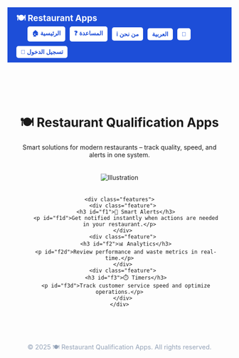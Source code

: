 <!DOCTYPE html>
<html lang="en" dir="ltr">
<head>
  <meta charset="UTF-8" />
  <meta name="viewport" content="width=device-width, initial-scale=1" />
  <title>🍽️ Restaurant Qualification Apps</title>
  <style>
    :root {
      --main-color: #1d4ed8;
      --main-dark: #172554;
      --text-color: #1e293b;
      --bg-light: #f8fafc;
      --bg-dark: #0f172a;
      --gray: #94a3b8;
    }

    body {
      font-family: 'Segoe UI', Tahoma, sans-serif;
      margin: 0;
      padding: 0;
      background: var(--bg-light);
      color: var(--text-color);
      font-size: clamp(14px, 1.2vw, 18px);
      transition: all 0.3s ease;
    }

    body.dark-mode {
      background: var(--bg-dark);
      color: white;
    }

    header {
      background: var(--main-color);
      color: white;
      padding: 10px 20px;
    }

    .top-bar {
      display: flex;
      justify-content: space-between;
      align-items: center;
      flex-wrap: wrap;
    }

    .logo {
      font-size: 1.2rem;
      font-weight: bold;
    }

    .controls {
      display: flex;
      align-items: center;
      gap: 10px;
      flex-wrap: wrap;
    }

    .controls button {
      background: white;
      color: var(--main-color);
      padding: 6px 10px;
      border: none;
      border-radius: 5px;
      cursor: pointer;
      font-weight: bold;
    }

    .datetime {
      font-size: 0.85rem;
      margin-left: 15px;
      white-space: nowrap;
    }

    main {
      max-width: 1000px;
      margin: 30px auto;
      padding: 20px;
      text-align: center;
    }

    .hero img {
      max-width: 100%;
      max-height: 240px;
      margin: 20px auto;
    }

    .features {
      display: grid;
      grid-template-columns: repeat(auto-fit, minmax(200px, 1fr));
      gap: 20px;
      margin-top: 30px;
    }

    .feature {
      background: #e2e8f0;
      padding: 15px;
      border-radius: 10px;
      transition: transform 0.2s;
    }

    body.dark-mode .feature {
      background: #1e293b;
    }

    .feature:hover {
      transform: translateY(-5px);
    }

    footer {
      text-align: center;
      padding: 15px;
      color: var(--gray);
      font-size: 0.9rem;
    }

    .rtl {
      direction: rtl;
      text-align: right;
    }
  </style>
</head>
<body>
  <header>
    <div class="top-bar">
      <div class="logo" id="logo">🍽️ <span id="appName">Restaurant Apps</span></div>
      <div class="controls">
        <div class="datetime" id="datetime"></div>
        <button id="homeBtn">🏠 الرئيسية</button>
        <button id="helpBtn">❓ المساعدة</button>
        <button id="aboutBtn">ℹ️ من نحن</button>
        <button id="langBtn">العربية</button>
        <button id="themeBtn">🌙</button>
        <button id="loginBtn">🔐 تسجيل الدخول</button>
      </div>
    </div>
  </header>

  <main>
    <div class="hero">
      <h1 id="mainTitle">🍽️ Restaurant Qualification Apps</h1>
      <p id="mainDesc">Smart solutions for modern restaurants – track quality, speed, and alerts in one system.</p>
      <img src="https://via.placeholder.com/300x200?text=🍽️+Illustration" alt="Illustration" />
    </div>

    <div class="features">
      <div class="feature">
        <h3 id="f1">🔔 Smart Alerts</h3>
        <p id="f1d">Get notified instantly when actions are needed in your restaurant.</p>
      </div>
      <div class="feature">
        <h3 id="f2">📊 Analytics</h3>
        <p id="f2d">Review performance and waste metrics in real-time.</p>
      </div>
      <div class="feature">
        <h3 id="f3">⏱️ Timers</h3>
        <p id="f3d">Track customer service speed and optimize operations.</p>
      </div>
    </div>
  </main>

  <footer>
    &copy; 2025 🍽️ Restaurant Qualification Apps. All rights reserved.
  </footer>

  <script>
    const translations = {
      en: {
        homeBtn: "🏠 Home",
        helpBtn: "❓ Help",
        aboutBtn: "ℹ️ About",
        langBtn: "العربية",
        loginBtn: "🔐 Login",
        mainTitle: "🍽️ Restaurant Qualification Apps",
        mainDesc: "Smart solutions for modern restaurants – track quality, speed, and alerts in one system.",
        f1: "🔔 Smart Alerts",
        f1d: "Get notified instantly when actions are needed in your restaurant.",
        f2: "📊 Analytics",
        f2d: "Review performance and waste metrics in real-time.",
        f3: "⏱️ Timers",
        f3d: "Track customer service speed and optimize operations.",
        appName: "Restaurant Apps"
      },
      ar: {
        homeBtn: "🏠 الرئيسية",
        helpBtn: "❓ المساعدة",
        aboutBtn: "ℹ️ من نحن",
        langBtn: "English",
        loginBtn: "🔐 تسجيل الدخول",
        mainTitle: "🍽️ تطبيق تأهيل المطاعم",
        mainDesc: "حلول ذكية للمطاعم الحديثة – راقب الجودة والسرعة والتنبيهات في نظام واحد.",
        f1: "🔔 تنبيهات ذكية",
        f1d: "احصل على تنبيهات فورية عند الحاجة لاتخاذ إجراء داخل المطعم.",
        f2: "📊 التحليلات",
        f2d: "استعرض الأداء ومؤشرات الهدر مباشرة.",
        f3: "⏱️ مؤقتات الخدمة",
        f3d: "تتبع سرعة الخدمة وتحسين العمليات.",
        appName: "تطبيق المطاعم"
      }
    };

    let currentLang = localStorage.getItem("lang") || "en";

    // تحديث النصوص حسب اللغة
    function applyLanguage(lang) {
      const t = translations[lang];
      for (const id in t) {
        const el = document.getElementById(id);
        if (el) el.innerText = t[id];
      }

      document.body.classList.toggle("rtl", lang === "ar");
      document.documentElement.setAttribute("dir", lang === "ar" ? "rtl" : "ltr");
      document.documentElement.setAttribute("lang", lang);

      localStorage.setItem("lang", lang);
      updateDateTime();
    }

    // تحديث التاريخ والوقت كل دقيقة
    const datetime = document.getElementById("datetime");
    function updateDateTime() {
      const now = new Date();
      const options = {
        weekday: 'short', year: 'numeric', month: 'short',
        day: 'numeric', hour: '2-digit', minute: '2-digit'
      };
      datetime.innerText = now.toLocaleString(currentLang === 'ar' ? 'ar-EG' : 'en-US', options);
    }
    updateDateTime();
    setInterval(updateDateTime, 60000);

    // أزرار التنقل بالصفحات
    document.getElementById("homeBtn").addEventListener("click", () => {
      window.location.href = "index.html";  // الصفحة الرئيسية
    });
    document.getElementById("helpBtn").addEventListener("click", () => {
      window.location.href = "help.html";
    });
    document.getElementById("aboutBtn").addEventListener("click", () => {
      window.location.href = "about.html";
    });
    document.getElementById("loginBtn").addEventListener("click", () => {
      window.location.href = "login.html";
    });

    // زر تبديل اللغة
    document.getElementById("langBtn").addEventListener("click", () => {
      currentLang = currentLang === "en" ? "ar" : "en";
      applyLanguage(currentLang);
    });

    // زر الوضع الليلي
    document.getElementById("themeBtn").addEventListener("click", () => {
      document.body.classList.toggle("dark-mode");
      localStorage.setItem("theme", document.body.classList.contains("dark-mode") ? "dark" : "light");
    });

    // تحميل إعدادات الوضع الليلي من التخزين المحلي
    if (localStorage.getItem("theme") === "dark") {
      document.body.classList.add("dark-mode");
    }

    // تطبيق اللغة عند تحميل الصفحة
    applyLanguage(currentLang);
  </script>
</body>
</html>

